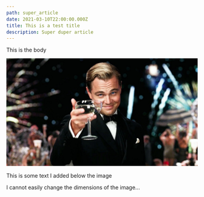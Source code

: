 ```yaml
---
path: super_article
date: 2021-03-10T22:00:00.000Z
title: This is a test title
description: Super duper article
---
```

This is the body

![](../assets/great.jpg)

This is some text I added below the image

I cannot easily change the dimensions of the image...